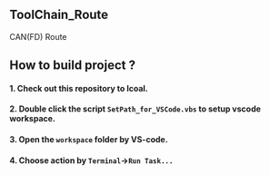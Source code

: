 ## ToolChain_Route

CAN(FD) Route


## How to build project ?
#### 1. Check out this repository to lcoal.
#### 2. Double click the script `SetPath_for_VSCode.vbs` to setup vscode workspace.
#### 3. Open the `workspace` folder by VS-code.
#### 4. Choose action by `Terminal`->`Run Task...`


